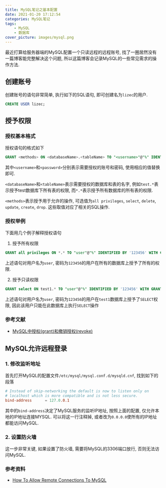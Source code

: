 ```yaml
---
title: MySQL笔记之基本配置
date: 2021-01-20 17:12:54
categories: MySQL笔记
tags:
    - MySQL
    - 数据库
cover_picture: images/mysql.png
---
```




最近打算给服务器端的MySQL配置一个只读远程的远程账号, 找了一圈居然没有一篇博客能完整解决这个问题, 所以这篇博客会记录MySQL的一些常见需求的操作方法.


创建账号
------------------------

创建账号的语句非常简单, 执行如下的SQL语句, 即可创建名为`lizec`的用户.

```sql
CREATE USER lizec;
```


授予权限
------------------------

### 授权基本格式

授权语句的格式如下

``` sql
GRANT <methods> ON <databaseName>.<tableName> TO "<username>"@"%" IDENTIFIED BY '<password>' WITH GRANT OPTION;
```

其中`<username>`和`<password>`分别表示需要授权的账号和密码, 使用相应的值替换即可.  

`<databaseName>`和`<tableName>`表示需要授权的数据库和表的名字, 例如`test.*`表示授予test数据库下所有表的权限, 而`*.*`表示授予所有数据库的所有表的权限.

`<methods>`表示授予用于允许的操作, 可选值为`all privileges`, `select`, `delete`, `update`, `create`, `drop`. 这些取值对应了相关的SQL操作.


### 授权举例

下面用几个例子解释授权语句

1. 授予所有权限

```sql
GRANT all privileges ON *.* TO "user"@"%" IDENTIFIED BY '123456' WITH GRANT OPTION;
```

上述语句对用户名为`user`, 密码为`123456`的用户在所有的数据库上授予了所有的权限.

2. 授予只读权限

```sql
GRANT select ON test1.* TO "user"@"%" IDENTIFIED BY '123456' WITH GRANT OPTION;
```

上述语句对用户名为`user`, 密码为`123456`的用户在`test1`数据库上授予了`SELECT`权限, 因此该用户只能在此数据库上执行`SELECT`操作

### 参考文献

- [MySQL中授权(grant)和撤销授权(revoke)](https://blog.csdn.net/Andy_YF/article/details/7487519)


MySQL允许远程登录
-------------------------


### 1. 修改监听地址

首先打开MySQL的配置文件`/etc/mysql/mysql.conf.d/mysqld.cnf`, 找到如下的段落

```conf
# Instead of skip-networking the default is now to listen only on
# localhost which is more compatible and is not less secure.
bind-address      = 127.0.0.1
```

其中的`bind-address`决定了MySQL服务的监听IP地址, 按照上面的配置, 仅允许本地的IP地址连接MYSQL. 可以将这一行注释掉, 或者改为`0.0.0.0`使所有的IP地址都能访问MySQL.

### 2. 设置防火墙

这一步非常关键, 如果设置了防火墙, 需要将MySQL的3306端口放行, 否则无法访问MySQL.

### 参考资料

- [How To Allow Remote Connections To MySQL](https://phoenixnap.com/kb/mysql-remote-connection)


